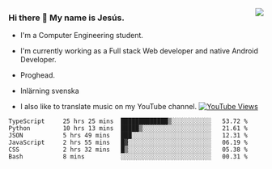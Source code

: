 <img align='right' src="https://github-readme-stats-eight-rose-90.vercel.app
/api?username=JesusJimenezG&show_icons=true&theme=radical">

### Hi there 👋 My name is Jesús.
- I'm a Computer Engineering student.
- I'm currently working as a Full stack Web developer and native Android Developer.

- Proghead.
- Inlärning svenska
- I also like to translate music on my YouTube channel. [![YouTube Views](https://img.shields.io/youtube/channel/views/UCWnlcC4_sV9Imcy9ysQpxHA?style=social)](https://www.youtube.com/channel/UCWnlcC4_sV9Imcy9ysQpxHA)

<!--START_SECTION:waka-->

```text
TypeScript     25 hrs 25 mins  █████████████▒░░░░░░░░░░░   53.72 %
Python         10 hrs 13 mins  █████▒░░░░░░░░░░░░░░░░░░░   21.61 %
JSON           5 hrs 49 mins   ███░░░░░░░░░░░░░░░░░░░░░░   12.31 %
JavaScript     2 hrs 55 mins   █▓░░░░░░░░░░░░░░░░░░░░░░░   06.19 %
CSS            2 hrs 32 mins   █▒░░░░░░░░░░░░░░░░░░░░░░░   05.38 %
Bash           8 mins          ░░░░░░░░░░░░░░░░░░░░░░░░░   00.31 %
```

<!--END_SECTION:waka-->

<!--
**JesusJimenezG/JesusJimenezG** is a ✨ _special_ ✨ repository because its `README.md` (this file) appears on your GitHub profile.

Here are some ideas to get you started:

- 🔭 I’m currently working on ...
- 🌱 I’m currently learning ...
- 👯 I’m looking to collaborate on ...
- 🤔 I’m looking for help with ...
- 💬 Ask me about ...
- 📫 How to reach me: ...
- 😄 Pronouns: ...
- ⚡ Fun fact: ...
-->
